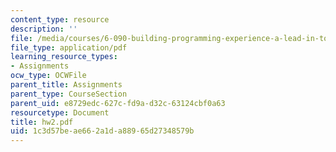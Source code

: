 ```yaml
---
content_type: resource
description: ''
file: /media/courses/6-090-building-programming-experience-a-lead-in-to-6-001-january-iap-2005/1c3d57beae662a1da88965d27348579b_hw2.pdf
file_type: application/pdf
learning_resource_types:
- Assignments
ocw_type: OCWFile
parent_title: Assignments
parent_type: CourseSection
parent_uid: e8729edc-627c-fd9a-d32c-63124cbf0a63
resourcetype: Document
title: hw2.pdf
uid: 1c3d57be-ae66-2a1d-a889-65d27348579b
---
```

